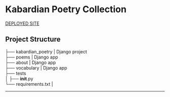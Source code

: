 # Kabardian Poetry Collection

[DEPLOYED SITE](https://kabardian-poems-collection-b906b8b63b33.herokuapp.com/)

## Project Structure

├── kabardian_poetry | Django project <br>
├── poems | Django app <br>
├── about | Django app <br>
├── vocabulary | Django app <br>
├── tests <br>
│   ├── __init__.py <br>
└── requirements.txt |  <br>

<hr>
